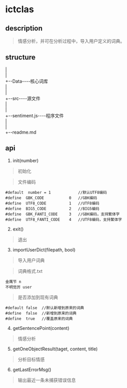 # ictclas  

## description  
  > 情感分析，并可在分析过程中，导入用户定义的词典。

## structure  
  |  
  |  
  +--Data----核心词库  
  |  
  |  
  +--src----源文件  
  |  
  |  
  +--sentiment.js----程序文件  
  |  
  |  
  +--readme.md  

## api  

  1. init(number)  
  > 初始化  

  > 文件编码  
  ```
  #default  number = 1            //默认UTF8编码
  #define  GBK_CODE           0   //GBK编码
  #define  UTF8_CODE          1   //UTF8编码
  #define  BIG5_CODE          2   //BIG5编码
  #define  GBK_FANTI_CODE     3   //GBK编码，支持繁体字
  #define  UTF8_FANTI_CODE    4   //UTF8编码，支持繁体字
  ```
  
  2. exit()  
  > 退出  

  3. importUserDict(filepath, bool)  
  > 导入用户词典  

  > 词典格式.txt  
  ```
  金鹰节 n
  不明觉厉 user
  ```

  > 是否添加到现有词典  
  ```
  #default false  //默认新增到原来的词典
  #define  false  //新增到原来的词典
  #define  true   //覆盖原来的词典
  ```

  4. getSentencePoint(content)  
  > 情感分析  

  5. getOneObjectResult(taget, content, title)  
  > 分析目标情感  

  6. getLastErrorMsg()  
  > 输出最近一条未捕获错误信息  
